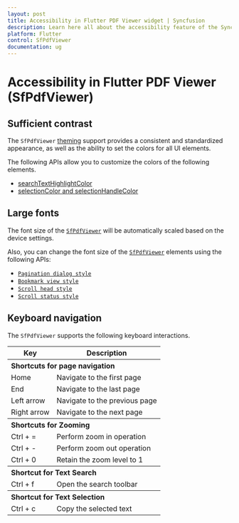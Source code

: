 ```yaml
---
layout: post
title: Accessibility in Flutter PDF Viewer widget | Syncfusion
description: Learn here all about the accessibility feature of the Syncfusion Flutter PDF Viewer (SfPdfViewer) widget and more.
platform: Flutter
control: SfPdfViewer
documentation: ug
---
```


# Accessibility in Flutter PDF Viewer (SfPdfViewer)

## Sufficient contrast

The `SfPdfViewer` [theming](https://help.syncfusion.com/flutter/themes/themes) support provides a consistent and standardized appearance, as well as the ability to set the colors for all UI elements.

The following APIs allow you to customize the colors of the following elements.
* [searchTextHighlightColor](https://help.syncfusion.com/flutter/pdf-viewer/text-search#customize-the-search-text-highlight-color)
* [selectionColor and selectionHandleColor](https://help.syncfusion.com/flutter/pdf-viewer/text-selection#customize-the-text-selection-and-its-handle-color)

## Large fonts

The font size of the [`SfPdfViewer`](https://pub.dev/documentation/syncfusion_flutter_pdfviewer/latest/pdfviewer/SfPdfViewer-class.html) will be automatically scaled based on the device settings. 

Also, you can change the font size of the [`SfPdfViewer`](https://pub.dev/documentation/syncfusion_flutter_pdfviewer/latest/pdfviewer/SfPdfViewer-class.html) elements using the following APIs:

* [`Pagination dialog style`](https://pub.dev/documentation/syncfusion_flutter_core/latest/theme/SfPdfViewerThemeData/paginationDialogStyle.html)
* [`Bookmark view style`](https://pub.dev/documentation/syncfusion_flutter_core/latest/theme/SfPdfViewerThemeData/bookmarkViewStyle.html)
* [`Scroll head style`](https://pub.dev/documentation/syncfusion_flutter_core/latest/theme/SfPdfViewerThemeData/scrollHeadStyle.html)
* [`Scroll status style`](https://pub.dev/documentation/syncfusion_flutter_core/latest/theme/SfPdfViewerThemeData/scrollStatusStyle.html)

## Keyboard navigation

The `SfPdfViewer` supports the following keyboard interactions.

<table>
  <tr>
    <th>Key</th>
    <th>Description</th>
  </tr>
  <tr>
  <th style="text-align:left" colspan="2">Shortcuts for page navigation</th>
  </tr>
  <tr>
    <td>Home</td>
    <td>Navigate to the first page</td>
  </tr>
  <tr>
    <td>End</td>
    <td>Navigate to the last page</td>
  </tr>
  <tr>
    <td>Left arrow</td>
    <td>Navigate to the previous page</td>
  </tr>
  <tr>
    <td>Right arrow</td>
    <td>Navigate to the next page</td>
  </tr>
   <tr>
    <th style="text-align:left" colspan="2">Shortcuts for Zooming</th>
  </tr>
   <tr>
    <td>Ctrl + =</td>
    <td>Perform zoom in operation</td>
  </tr>
  <tr>
  </tr>
   <tr>
    <td>Ctrl + -</td>
    <td>Perform zoom out operation</td>
  </tr>
  <tr>
    <td>Ctrl + 0</td>
    <td>Retain the zoom level to 1</td>
  </tr>
   <tr>
    <th style="text-align:left" colspan="2">Shortcut for Text Search</th>
  </tr>
  <tr>
    <td>Ctrl + f</td>
    <td>Open the search toolbar</td>
  </tr>
   <tr>
    <th style="text-align:left" colspan="2">Shortcut for Text Selection</th>
  </tr>
  <tr>
    <td>Ctrl + c</td>
    <td>Copy the selected text</td>
  </tr>
</table>
